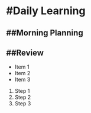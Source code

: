 <h1>#Daily Learning</h1>
<h2>##Morning Planning</h2>
<h2>##Review</h2>

- Item 1
- Item 2
- Item 3


1. Step 1
1. Step 2
1. Step 3
